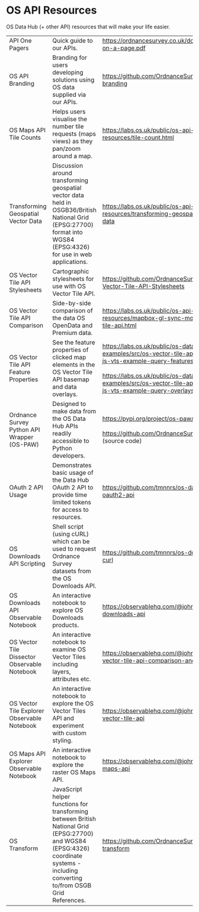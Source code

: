 # OS API Resources

OS Data Hub (+ other API) resources that will make your life easier.

||||
|---|---|---|
| API One Pagers | Quick guide to our APIs. | https://ordnancesurvey.co.uk/documents/apis-on-a-page.pdf |
| OS API Branding | Branding for users developing solutions using OS data supplied via our APIs. | https://github.com/OrdnanceSurvey/os-api-branding |
| OS Maps API Tile Counts |  Helps users visualise the number tile requests (maps views) as they pan/zoom around a map. | https://labs.os.uk/public/os-api-resources/tile-count.html |
| Transforming Geospatial Vector Data | Discussion around transforming geospatial vector data held in OSGB36/British National Grid (EPSG:27700) format into WGS84 (EPSG:4326) for use in web applications. | https://labs.os.uk/public/os-api-resources/transforming-geospatial-vector-data | 
| OS Vector Tile API Stylesheets | Cartographic stylesheets for use with OS Vector Tile API. | https://github.com/OrdnanceSurvey/OS-Vector-Tile-API-Stylesheets |
| OS Vector Tile API Comparison | Side-by-side comparison of the data OS OpenData and Premium data. | https://labs.os.uk/public/os-api-resources/mapbox-gl-sync-move/os-vector-tile-api.html |
|  OS Vector Tile API Feature Properties | See the feature properties of clicked map elements in the OS Vector Tile API basemap and data overlays. | https://labs.os.uk/public/os-data-hub-examples/src/os-vector-tile-api/mapbox-gl-js-vts-example-query-features.php?auth= <br><br>https://labs.os.uk/public/os-data-hub-examples/src/os-vector-tile-api/mapbox-gl-js-vts-example-query-overlays.php?auth= |
| Ordnance Survey Python API Wrapper (OS-PAW) | Designed to make data from the OS Data Hub APIs readily accessible to Python developers. | https://pypi.org/project/os-paw/1.0.1/<br><br>https://github.com/OrdnanceSurvey/OS-PAW (source code) |
|  OAuth 2 API Usage | Demonstrates basic usage of the Data Hub OAuth 2 API to provide time limited tokens for access to resources. | https://github.com/tmnnrs/os-data-hub-oauth2-api |
| OS Downloads API Scripting | Shell script (using cURL) which can be used to request Ordnance Survey datasets from the OS Downloads API. | https://github.com/tmnnrs/os-downloads-api-curl |
| OS Downloads API Observable Notebook | An interactive notebook to explore OS Downloads products. | https://observablehq.com/@johnx25bd/os-downloads-api | 
| OS Vector Tile Dissector Observable Notebook | An interactive notebook to examine OS Vector Tiles including layers, attributes etc. | https://observablehq.com/@johnx25bd/os-vector-tile-api-comparison-and-dissector |
| OS Vector Tile Explorer Observable Notebook | An interactive notebook to explore the OS Vector Tiles API and experiment with custom styling. | https://observablehq.com/@johnx25bd/os-vector-tile-api |
| OS Maps API Explorer Observable Notebook | An interactive notebook to explore the raster OS Maps API. | https://observablehq.com/@johnx25bd/os-maps-api | 
| OS Transform | JavaScript helper functions for transforming between British National Grid (EPSG:27700) and WGS84 (EPSG:4326) coordinate systems - including converting to/from OSGB Grid References. | https://github.com/OrdnanceSurvey/os-transform |
